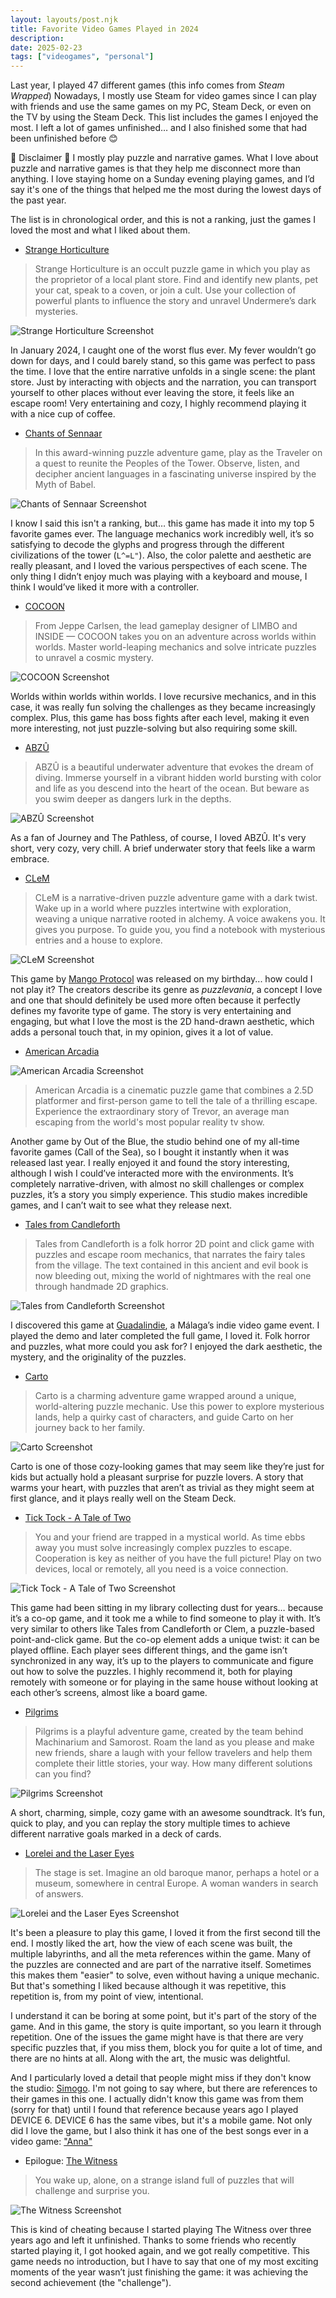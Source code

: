 ```yaml
---
layout: layouts/post.njk
title: Favorite Video Games Played in 2024
description: 
date: 2025-02-23
tags: ["videogames", "personal"]
---
```


Last year, I played 47 different games (this info comes from _Steam Wrapped_) Nowadays, I mostly use Steam for video games since I can play with friends and use the same games on my PC, Steam Deck, or even on the TV by using the Steam Deck. This list includes the games I enjoyed the most. I left a lot of games unfinished… and I also finished some that had been unfinished before 😊

🚨 Disclaimer 🚨 I mostly play puzzle and narrative games. What I love about puzzle and narrative games is that they help me disconnect more than anything. I love staying home on a Sunday evening playing games, and I’d say it's one of the things that helped me the most during the lowest days of the past year.

The list is in chronological order, and this is not a ranking, just the games I loved the most and what I liked about them.

* [Strange Horticulture](https://store.steampowered.com/app/1574580/Strange_Horticulture/)

> Strange Horticulture is an occult puzzle game in which you play as the proprietor of a local plant store. Find and identify new plants, pet your cat, speak to a coven, or join a cult. Use your collection of powerful plants to influence the story and unravel Undermere’s dark mysteries.

![Strange Horticulture Screenshot](/img/games/strange_horticulture.jpg)

In January 2024, I caught one of the worst flus ever. My fever wouldn’t go down for days, and I could barely stand, so this game was perfect to pass the time. I love that the entire narrative unfolds in a single scene: the plant store. Just by interacting with objects and the narration, you can transport yourself to other places without ever leaving the store, it feels like an escape room! Very entertaining and cozy, I highly recommend playing it with a nice cup of coffee.

* [Chants of Sennaar](https://store.steampowered.com/app/1931770/Chants_of_Sennaar/)

> In this award-winning puzzle adventure game, play as the Traveler on a quest to reunite the Peoples of the Tower. Observe, listen, and decipher ancient languages in a fascinating universe inspired by the Myth of Babel.

![Chants of Sennaar Screenshot](/img/games/chants_of_sennaar.jpg)

I know I said this isn't a ranking, but… this game has made it into my top 5 favorite games ever. The language mechanics work incredibly well, it’s so satisfying to decode the glyphs and progress through the different civilizations of the tower (`L^=L"`). Also, the color palette and aesthetic are really pleasant, and I loved the various perspectives of each scene. The only thing I didn’t enjoy much was playing with a keyboard and mouse, I think I would’ve liked it more with a controller.

* [COCOON](https://store.steampowered.com/app/1497440/COCOON/)

> From Jeppe Carlsen, the lead gameplay designer of LIMBO and INSIDE — COCOON takes you on an adventure across worlds within worlds. Master world-leaping mechanics and solve intricate puzzles to unravel a cosmic mystery.

![COCOON Screenshot](/img/games/cocoon.jpg)

Worlds within worlds within worlds. I love recursive mechanics, and in this case, it was really fun solving the challenges as they became increasingly complex. Plus, this game has boss fights after each level, making it even more interesting, not just puzzle-solving but also requiring some skill.

* [ABZÛ](https://store.steampowered.com/app/384190/ABZU/)

> ABZÛ is a beautiful underwater adventure that evokes the dream of diving. Immerse yourself in a vibrant hidden world bursting with color and life as you descend into the heart of the ocean. But beware as you swim deeper as dangers lurk in the depths. 

![ABZÛ Screenshot](/img/games/abzu.jpg)

As a fan of Journey and The Pathless, of course, I loved ABZÛ. It's very short, very cozy, very chill. A brief underwater story that feels like a warm embrace.

* [CLeM](https://store.steampowered.com/app/1861440/CLeM/)

>  CLeM is a narrative-driven puzzle adventure game with a dark twist. Wake up in a world where puzzles intertwine with exploration, weaving a unique narrative rooted in alchemy. A voice awakens you. It gives you purpose. To guide you, you find a notebook with mysterious entries and a house to explore. 

![CLeM Screenshot](/img/games/clem.jpg)

This game by [Mango Protocol](https://www.mangoprotocol.com/) was released on my birthday... how could I not play it? The creators describe its genre as _puzzlevania_, a concept I love and one that should definitely be used more often because it perfectly defines my favorite type of game. The story is very entertaining and engaging, but what I love the most is the 2D hand-drawn aesthetic, which adds a personal touch that, in my opinion, gives it a lot of value.

* [American Arcadia](https://store.steampowered.com/app/1249040/American_Arcadia/)

![American Arcadia Screenshot](/img/games/american_arcadia.jpg)

> American Arcadia is a cinematic puzzle game that combines a 2.5D platformer and first-person game to tell the tale of a thrilling escape. Experience the extraordinary story of Trevor, an average man escaping from the world's most popular reality tv show. 

Another game by Out of the Blue, the studio behind one of my all-time favorite games (Call of the Sea), so I bought it instantly when it was released last year. I really enjoyed it and found the story interesting, although I wish I could’ve interacted more with the environments. It’s completely narrative-driven, with almost no skill challenges or complex puzzles, it’s a story you simply experience. This studio makes incredible games, and I can’t wait to see what they release next.

* [Tales from Candleforth](https://store.steampowered.com/app/2200410/Tales_from_Candleforth/)

> Tales from Candleforth is a folk horror 2D point and click game with puzzles and escape room mechanics, that narrates the fairy tales from the village. The text contained in this ancient and evil book is now bleeding out, mixing the world of nightmares with the real one through handmade 2D graphics.

![Tales from Candleforth Screenshot](/img/games/tales_from_candleforth.jpg)

I discovered this game at [Guadalindie](https://guadalindie.com/), a Málaga’s indie video game event. I played the demo and later completed the full game, I loved it. Folk horror and puzzles, what more could you ask for? I enjoyed the dark aesthetic, the mystery, and the originality of the puzzles.

* [Carto](https://store.steampowered.com/app/1172450/Carto/)

> Carto is a charming adventure game wrapped around a unique, world-altering puzzle mechanic. Use this power to explore mysterious lands, help a quirky cast of characters, and guide Carto on her journey back to her family. 

![Carto Screenshot](/img/games/carto.jpg)

Carto is one of those cozy-looking games that may seem like they’re just for kids but actually hold a pleasant surprise for puzzle lovers. A story that warms your heart, with puzzles that aren’t as trivial as they might seem at first glance, and it plays really well on the Steam Deck.

* [Tick Tock - A Tale of Two](https://store.steampowered.com/app/790740/Tick_Tock_A_Tale_for_Two/)

> You and your friend are trapped in a mystical world. As time ebbs away you must solve increasingly complex puzzles to escape. Cooperation is key as neither of you have the full picture! Play on two devices, local or remotely, all you need is a voice connection.

![Tick Tock - A Tale of Two Screenshot](/img/games/tick_tock.jpg)

This game had been sitting in my library collecting dust for years… because it’s a co-op game, and it took me a while to find someone to play it with. It’s very similar to others like Tales from Candleforth or Clem, a puzzle-based point-and-click game. But the co-op element adds a unique twist: it can be played offline. Each player sees different things, and the game isn’t synchronized in any way, it’s up to the players to communicate and figure out how to solve the puzzles. I highly recommend it, both for playing remotely with someone or for playing in the same house without looking at each other’s screens, almost like a board game.

* [Pilgrims](https://store.steampowered.com/app/1049280/Pilgrims/)

>  Pilgrims is a playful adventure game, created by the team behind Machinarium and Samorost. Roam the land as you please and make new friends, share a laugh with your fellow travelers and help them complete their little stories, your way. How many different solutions can you find?

![Pilgrims Screenshot](/img/games/pilgrims.jpg)

A short, charming, simple, cozy game with an awesome soundtrack. It’s fun, quick to play, and you can replay the story multiple times to achieve different narrative goals marked in a deck of cards.

* [Lorelei and the Laser Eyes](https://store.steampowered.com/app/2008920/Lorelei_and_the_Laser_Eyes/)

> The stage is set. Imagine an old baroque manor, perhaps a hotel or a museum, somewhere in central Europe. A woman wanders in search of answers.

![Lorelei and the Laser Eyes Screenshot](/img/games/lorelei.jpg)

It's been a pleasure to play this game, I loved it from the first second till the end. I mostly liked the art, how the view of each scene was built, the multiple labyrinths, and all the meta references within the game. Many of the puzzles are connected and are part of the narrative itself. Sometimes this makes them "easier" to solve, even without having a unique mechanic. But that's something I liked because although it was repetitive, this repetition is, from my point of view, intentional.

I understand it can be boring at some point, but it's part of the story of the game. And in this game, the story is quite important, so you learn it through repetition. One of the issues the game might have is that there are very specific puzzles that, if you miss them, block you for quite a lot of time, and there are no hints at all. Along with the art, the music was delightful.

And I particularly loved a detail that people might miss if they don't know the studio: [Simogo](https://simogo.com/). I'm not going to say where, but there are references to their games in this one. I actually didn't know this game was from them (sorry for that) until I found that reference because years ago I played DEVICE 6. DEVICE 6 has the same vibes, but it's a mobile game. Not only did I love the game, but I also think it has one of the best songs ever in a video game: ["Anna"](https://www.youtube.com/watch?v=m2okhVcWmNs)

* Epilogue: [The Witness](https://store.steampowered.com/app/210970/The_Witness/)

> You wake up, alone, on a strange island full of puzzles that will challenge and surprise you.

![The Witness Screenshot](/img/games/the_witness.png)

This is kind of cheating because I started playing The Witness over three years ago and left it unfinished. Thanks to some friends who recently started playing it, I got hooked again, and we got really competitive. This game needs no introduction, but I have to say that one of my most exciting moments of the year wasn’t just finishing the game: it was achieving the second achievement (the "challenge").